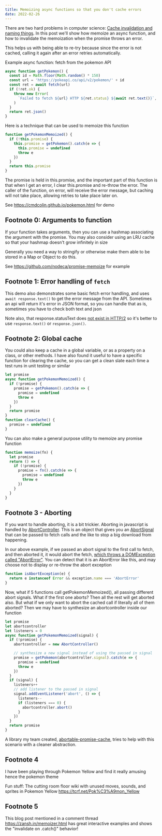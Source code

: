 ```yaml
---
title: Memoizing async functions so that you don't cache errors
date: 2022-02-26
---
```


There are two hard problems in computer science:
[Cache invalidation and naming things](https://martinfowler.com/bliki/TwoHardThings.html).
In this post we'll show how memoize an async function, and how to invalidate the
memoization when the promise throws an error.

This helps us with being able to re-try because since the error is not cached,
calling it again after an error retries automatically.

Example async function: fetch from the pokemon API

```js
async function getPokemon() {
  const id = Math.floor(Math.random() * 150)
  const url = 'https://pokeapi.co/api/v2/pokemon/' + id
  const ret = await fetch(url)
  if (!ret.ok) {
    throw new Error(
      `Failed to fetch ${url} HTTP ${ret.status} ${await ret.text()}`,
    )
  }
  return ret.json()
}
```

Here is a technique that can be used to memoize this function

```js
function getPokemonMemoized() {
  if (!this.promise) {
    this.promise = getPokemon().catch(e => {
      this.promise = undefined
      throw e
    })
  }
  return this.promise
}
```

The promise is held in this.promise, and the important part of this function is
that when I get an error, I clear this.promise and re-throw the error. The
caller of the function, on error, will receive the error message, but caching
will not take place, allowing retries to take place later on.

See https://cmdcolin.github.io/pokemon.html for demo

## Footnote 0: Arguments to function

If your function takes arguments, then you can use a hashmap associating the
argument with the promise. You may also consider using an LRU cache so that your
hashmap doesn't grow infinitely in size

Generally you need a way to stringify or otherwise make them able to be stored
in a Map or Object to do this.

See https://github.com/nodeca/promise-memoize for example

## Footnote 1: Error handling of `fetch`

This demo also demonstrates some basic fetch error handling, and uses
`await response.text()` to get the error message from the API. Sometimes an api
will return it's error in JSON format, so you can handle that as is, sometimes
you have to check both text and json

Note also, that response.statusText does
[not exist in HTTP/2](https://developer.mozilla.org/en-US/docs/Web/API/Response/statusText)
so it's better to use `response.text()` or `response.json()`.

## Footnote 2: Global cache

You could also keep a cache in a global variable, or as a property on a class,
or other methods. I have also found it useful to have a specific function for
clearing the cache, so you can get a clean slate each time a test runs in unit
testing or similar

```js
let promise
async function getPokemonMemoized() {
  if (!promise) {
    promise = getPokemon().catch(e => {
      promise = undefined
      throw e
    })
  }
  return promise
}
function clearCache() {
  promise = undefined
}
```

You can also make a general purpose utility to memoize any promise function

```js
function memoize(fn) {
  let promise
  return () => {
    if (!promise) {
      promise = fn().catch(e => {
        promise = undefined
        throw e
      })
    }
  }
}
```

## Footnote 3 - Aborting

If you want to handle aborting, it is a bit trickier. Aborting in javascript is
handled by
[AbortController](https://developer.mozilla.org/en-US/docs/Web/API/AbortController/AbortController).
This is an object that gives you an
[AbortSignal](https://developer.mozilla.org/en-US/docs/Web/API/AbortSignal) that
can be passed to fetch calls and the like to stop a big download from happening.

In our above example, if we passed an abort signal to the first call to fetch,
and then aborted it, it would abort the fetch,
[which throws a DOMException called "AbortError"](https://developer.mozilla.org/en-US/docs/Web/API/AbortController/abort).
You can detect that it is an AbortError like this, and may choose not to display
or re-throw the abort exception

```js
function isAbortException(e) {
  return e instanceof Error && exception.name === 'AbortError'
}
```

Now, what if 5 functions call getPokemonMemoized(), all passing different abort
signals. What if the first one aborts? Then all the rest will get aborted also.
But what if we only want to abort the cached call if literally all of them
aborted? Then we may have to synthesize an abortcontroller inside our function

```js
let promise
let abortcontroller
let listeners = 0
async function getPokemonMemoized(signal) {
  if (!promise) {
    abortcontroller = new AbortController()

    // synthesize a new signal instead of using the passed in signal
    promise = getPokemon(abortcontroller.signal).catch(e => {
      promise = undefined
      throw e
    })
  }
  if (signal) {
    listeners++
    // add listener to the passed in signal
    signal.addEventListener('abort', () => {
      listeners--
      if (listeners === 0) {
        abortcontroller.abort()
      }
    })
  }
  return promise
}
```

A library my team created,
[abortable-promise-cache](https://github.com/GMOD/abortable-promise-cache),
tries to help with this scenario with a cleaner abstraction.

## Footnote 4

I have been playing through Pokemon Yellow and find it really amusing hence the
pokemon theme

Fun stuff: The cutting room floor wiki with unused moves, sounds, and sprites in
Pokemon Yellow https://tcrf.net/Pok%C3%A9mon_Yellow

## Footnote 5

This blog post mentioned in a comment thread https://zansh.in/memoizer.html has
great interactive examples and shows the "invalidate on .catch()" behavior!
